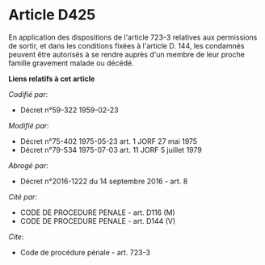 # Article D425

En application des dispositions de l'article 723-3 relatives aux permissions de sortir, et dans les conditions fixées à
l'article D. 144, les condamnés peuvent être autorisés à se rendre auprès d'un membre de leur proche famille gravement malade
ou décédé.

**Liens relatifs à cet article**

_Codifié par_:

  - Décret n°59-322 1959-02-23

_Modifié par_:

  - Décret n°75-402 1975-05-23 art. 1 JORF 27 mai 1975
  - Décret n°79-534 1975-07-03 art. 11 JORF 5 juillet 1979

_Abrogé par_:

  - Décret n°2016-1222 du 14 septembre 2016 - art. 8

_Cité par_:

  - CODE DE PROCEDURE PENALE - art. D116 (M)
  - CODE DE PROCEDURE PENALE - art. D144 (V)

_Cite_:

  - Code de procédure pénale - art. 723-3
